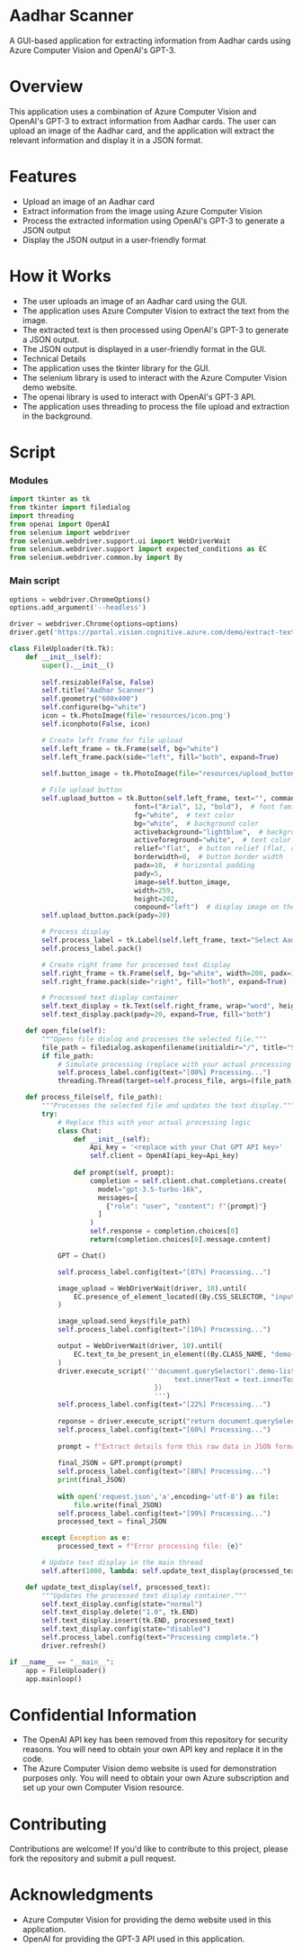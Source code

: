 # Aadhar Scanner
A GUI-based application for extracting information from Aadhar cards using Azure Computer Vision and OpenAI's GPT-3.

# Overview
This application uses a combination of Azure Computer Vision and OpenAI's GPT-3 to extract information from Aadhar cards. The user can upload an image of the Aadhar card, and the application will extract the relevant information and display it in a JSON format.

# Features
- Upload an image of an Aadhar card
- Extract information from the image using Azure Computer Vision
- Process the extracted information using OpenAI's GPT-3 to generate a JSON output
- Display the JSON output in a user-friendly format

# How it Works
- The user uploads an image of an Aadhar card using the GUI.
- The application uses Azure Computer Vision to extract the text from the image.
- The extracted text is then processed using OpenAI's GPT-3 to generate a JSON output.
- The JSON output is displayed in a user-friendly format in the GUI.
- Technical Details
- The application uses the tkinter library for the GUI.
- The selenium library is used to interact with the Azure Computer Vision demo website.
- The openai library is used to interact with OpenAI's GPT-3 API.
- The application uses threading to process the file upload and extraction in the background.

# Script
### Modules 
```python
import tkinter as tk
from tkinter import filedialog
import threading
from openai import OpenAI
from selenium import webdriver
from selenium.webdriver.support.ui import WebDriverWait
from selenium.webdriver.support import expected_conditions as EC
from selenium.webdriver.common.by import By
```

### Main script
```python
options = webdriver.ChromeOptions()
options.add_argument('--headless')

driver = webdriver.Chrome(options=options)
driver.get('https://portal.vision.cognitive.azure.com/demo/extract-text-from-images')

class FileUploader(tk.Tk):
    def __init__(self):
        super().__init__()
        
        self.resizable(False, False)
        self.title("Aadhar Scanner")
        self.geometry("600x400")
        self.configure(bg="white")
        icon = tk.PhotoImage(file='resources/icon.png')
        self.iconphoto(False, icon)

        # Create left frame for file upload
        self.left_frame = tk.Frame(self, bg="white")
        self.left_frame.pack(side="left", fill="both", expand=True)
        
        self.button_image = tk.PhotoImage(file="resources/upload_button.png")

        # File upload button
        self.upload_button = tk.Button(self.left_frame, text="", command=self.open_file,
                               font=("Arial", 12, "bold"),  # font family, size, and style
                               fg="white",  # text color
                               bg="white",  # background color
                               activebackground="lightblue",  # background color on hover
                               activeforeground="white",  # text color on hover
                               relief="flat",  # button relief (flat, raised, sunken, etc.)
                               borderwidth=0,  # button border width
                               padx=10,  # horizontal padding
                               pady=5,
                               image=self.button_image,
                               width=259,
                               height=202,
                               compound="left")  # display image on the left side of the text
        self.upload_button.pack(pady=20)

        # Process display
        self.process_label = tk.Label(self.left_frame, text="Select Aadhar image\n * Must be less than 500 Kb", font=("Arial", 12), bg="white")
        self.process_label.pack()

        # Create right frame for processed text display
        self.right_frame = tk.Frame(self, bg="white", width=200, padx=18)
        self.right_frame.pack(side="right", fill="both", expand=True)

        # Processed text display container
        self.text_display = tk.Text(self.right_frame, wrap="word", height=10, bg="lightgray", state="disabled")
        self.text_display.pack(pady=20, expand=True, fill="both")

    def open_file(self):
        """Opens file dialog and processes the selected file."""
        file_path = filedialog.askopenfilename(initialdir="/", title="Select a file", filetypes=(("all files", "*.*"), ("jpg files", "*.jpg")))
        if file_path:
            # Simulate processing (replace with your actual processing logic)
            self.process_label.config(text="[00%] Processing...")
            threading.Thread(target=self.process_file, args=(file_path,)).start()

    def process_file(self, file_path):
        """Processes the selected file and updates the text display."""
        try:
            # Replace this with your actual processing logic
            class Chat:
                def __init__(self):
                    Api_key = '<replace with your Chat GPT API key>'
                    self.client = OpenAI(api_key=Api_key)
        
                def prompt(self, prompt):
                    completion = self.client.chat.completions.create(
                      model="gpt-3.5-turbo-16k",
                      messages=[
                        {"role": "user", "content": f"{prompt}"}
                      ]
                    )
                    self.response = completion.choices[0]
                    return(completion.choices[0].message.content)

            GPT = Chat()        

            self.process_label.config(text="[07%] Processing...")

            image_upload = WebDriverWait(driver, 10).until(
                EC.presence_of_element_located((By.CSS_SELECTOR, "input"))
            )

            image_upload.send_keys(file_path)
            self.process_label.config(text="[10%] Processing...")

            output = WebDriverWait(driver, 10).until(
                EC.text_to_be_present_in_element((By.CLASS_NAME, "demo-list-content"), "India")
            )
            driver.execute_script('''document.querySelector('.demo-list-content').querySelectorAll('span').forEach(text => {
                                         text.innerText = text.innerText + ' ';
                                    })
                                    ''')
            self.process_label.config(text="[22%] Processing...")
                
            reponse = driver.execute_script("return document.querySelector('.demo-list-content').innerText")
            self.process_label.config(text="[60%] Processing...")
    
            prompt = f"Extract details form this raw data in JSON format containing authority, name (hindi and english both), gender, dob, aadhar number, VID (optional), address (optional), Guardian_Name (optional), additional informations like date of issue, download,  punch_line, etc (optional)\n`{reponse}`"
    
            final_JSON = GPT.prompt(prompt)
            self.process_label.config(text="[88%] Processing...")
            print(final_JSON)
    
            with open('request.json','a',encoding='utf-8') as file:
                file.write(final_JSON)
            self.process_label.config(text="[99%] Processing...")
            processed_text = final_JSON

        except Exception as e:
            processed_text = f"Error processing file: {e}"

        # Update text display in the main thread
        self.after(1000, lambda: self.update_text_display(processed_text))

    def update_text_display(self, processed_text):
        """Updates the processed text display container."""
        self.text_display.config(state="normal")
        self.text_display.delete("1.0", tk.END)
        self.text_display.insert(tk.END, processed_text)
        self.text_display.config(state="disabled")
        self.process_label.config(text="Processing complete.")
        driver.refresh()

if __name__ == "__main__":
    app = FileUploader()
    app.mainloop()
```

# Confidential Information
- The OpenAI API key has been removed from this repository for security reasons. You will need to obtain your own API key and replace it in the code.
- The Azure Computer Vision demo website is used for demonstration purposes only. You will need to obtain your own Azure subscription and set up your own Computer Vision resource.

# Contributing
Contributions are welcome! If you'd like to contribute to this project, please fork the repository and submit a pull request.

# Acknowledgments
- Azure Computer Vision for providing the demo website used in this application.
- OpenAI for providing the GPT-3 API used in this application.
